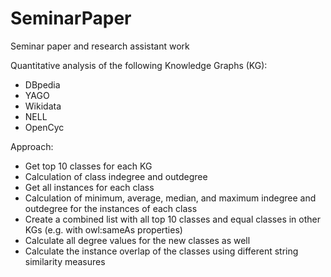 # SeminarPaper
Seminar paper and research assistant work

Quantitative analysis of the following Knowledge Graphs (KG):
* DBpedia
* YAGO
* Wikidata
* NELL
* OpenCyc

Approach:
* Get top 10 classes for each KG
* Calculation of class indegree and outdegree
* Get all instances for each class
* Calculation of minimum, average, median, and maximum indegree and outdegree for the instances of each class
* Create a combined list with all top 10 classes and equal classes in other KGs (e.g. with owl:sameAs properties)
* Calculate all degree values for the new classes as well
* Calculate the instance overlap of the classes using different string similarity measures

